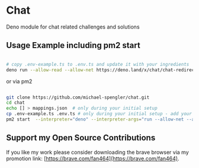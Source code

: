 # Chat

Deno module for chat related challenges and solutions


## Usage Example including pm2 start

```sh

# copy .env-example.ts to .env.ts and update it with your ingredients  
deno run --allow-read --allow-net https://deno.land/x/chat/chat-redirect-server.ts

```

or via pm2 

```sh

git clone https://github.com/michael-spengler/chat.git
cd chat
echo [] > mappings.json  # only during your initial setup
cp .env-example.ts .env.ts # only during your initial setup - add your individual ingredients
pm2 start  --interpreter="deno" --interpreter-args="run --allow-net --allow-read --allow-write" chat-redirect-server.ts

```


## Support my Open Source Contributions  

If you like my work please consider downloading the brave browser via my promotion link: [https://brave.com/fan464](https://brave.com/fan464).  

![![](https://brave.com/fan464/)](https://brave.com/wp-content/uploads/2019/01/logotype-full-color.svg)


